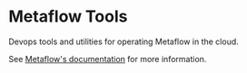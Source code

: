 # Metaflow Tools

Devops tools and utilities for operating Metaflow in the cloud.

See [Metaflow's documentation](https://docs.metaflow.org) for more information.
